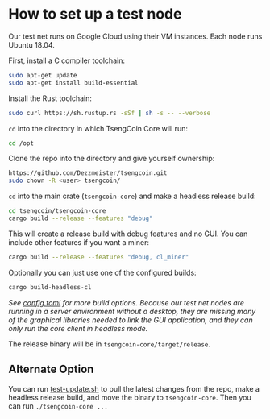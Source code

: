 # How to set up a test node

Our test net runs on Google Cloud using their VM instances. Each node runs Ubuntu 18.04.

First, install a C compiler toolchain:

```sh
sudo apt-get update
sudo apt-get install build-essential
```

Install the Rust toolchain:

```sh
sudo curl https://sh.rustup.rs -sSf | sh -s -- --verbose
```

`cd` into the directory in which TsengCoin Core will run:

```sh
cd /opt
```

Clone the repo into the directory and give yourself ownership:

```sh
https://github.com/Dezzmeister/tsengcoin.git
sudo chown -R <user> tsengcoin/
```

`cd` into the main crate (`tsengcoin-core`) and make a headless release build:

```sh
cd tsengcoin/tsengcoin-core
cargo build --release --features "debug"
```

This will create a release build with debug features and no GUI. You can include other features if you want a miner:

```sh
cargo build --release --features "debug, cl_miner"
```

Optionally you can just use one of the configured builds:

```sh
cargo build-headless-cl
```

_See [config.toml](../tsengcoin-core/.cargo/config.toml) for more build options. Because our test net nodes are running in a server environment without a desktop, they are missing many of the graphical libraries needed to link the GUI application, and they can only run the core client in headless mode._

The release binary will be in `tsengcoin-core/target/release`.

## Alternate Option

You can run [test-update.sh](../tsengcoin-core/test-update.sh) to pull the latest changes from the repo, make a headless release build, and move the binary to `tsengcoin-core`. Then you can run `./tsengcoin-core ...`
